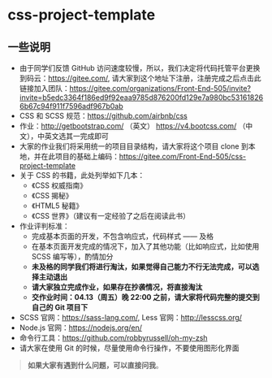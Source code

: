 # css-project-template

## 一些说明
- 由于同学们反馈 GitHub 访问速度较慢，所以，我们决定将代码托管平台更换到码云：https://gitee.com/, 请大家到这个地址下注册，注册完成之后点击此链接加入团队：https://gitee.com/organizations/Front-End-505/invite?invite=b5edc3364f186ed9f92eaa9785d876200fd129e7a980bc531618266b67c94f911f7596adf967b0ab
- CSS 和 SCSS 规范：https://github.com/airbnb/css
- 作业：http://getbootstrap.com/ （英文）  https://v4.bootcss.com/ （中文），中英文选其一完成即可
- 大家的作业我们将采用统一的项目目录结构，请大家将这个项目 clone 到本地，并在此项目的基础上编码：https://gitee.com/Front-End-505/css-project-template
- 关于 CSS 的书籍，此处列举如下几本：
  - 《CSS 权威指南》
  - 《CSS 揭秘》
  - 《HTML5 秘籍》
  - 《CSS 世界》（建议有一定经验了之后在阅读此书）
- 作业评判标准：
  - 完成基本页面的开发，不包含响应式，代码样式 —— 及格
  - 在基本页面开发完成的情况下，加入了其他功能（比如响应式，比如使用 SCSS 编写等），酌情加分
  - **未及格的同学我们将进行淘汰，如果觉得自己能力不行无法完成，可以选择主动退出**
  - **请大家独立完成作业，如果存在抄袭情况，将直接淘汰**
  - **交作业时间：04.13（周五）晚 22:00 之前，请大家将代码完整的提交到自己的 Git 项目下**
- SCSS 官网：https://sass-lang.com/, Less 官网：http://lesscss.org/
- Node.js 官网：https://nodejs.org/en/
- 命令行工具：https://github.com/robbyrussell/oh-my-zsh
- 请大家在使用 Git 的时候，尽量使用命令行操作，不要使用图形化界面

> **如果大家有遇到什么问题，可以直接问我**。

